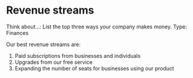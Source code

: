 # Revenue streams

Think about...: List the top three ways your company makes money.
Type: Finances

Our best revenue streams are:

1. Paid subscriptions from businesses and individuals
2. Upgrades from our free service 
3. Expanding the number of seats for businesses using our product